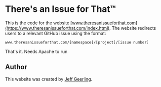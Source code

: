 # There's an Issue for That™

This is the code for the website [www.theresanissueforthat.com](https://www.theresanissueforthat.com/index.html). The website redirects users to a relevant GitHub issue using the format:

    www.theresanissueforthat.com/[namespace]/[project]/[issue number]

That's it. Needs Apache to run.

## Author

This website was created by [Jeff Geerling](https://www.jeffgeerling.com).
